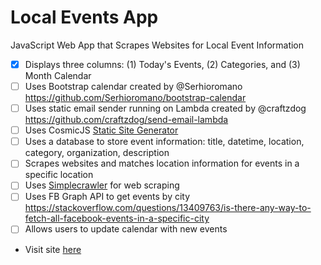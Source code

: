 # Local Events App
JavaScript Web App that Scrapes Websites for Local Event Information

- [X] Displays three columns: (1) Today's Events, (2) Categories, and (3) Month Calendar
- [ ] Uses Bootstrap calendar created by @Serhioromano https://github.com/Serhioromano/bootstrap-calendar
- [ ] Uses static email sender running on Lambda created by @craftzdog https://github.com/craftzdog/send-email-lambda
- [ ] Uses CosmicJS [Static Site Generator](https://github.com/cosmicjs/static-website)
- [ ] Uses a database to store event information: title, datetime, location, category, organization, description
- [ ] Scrapes websites and matches location information for events in a specific location
- [ ] Uses [Simplecrawler](https://github.com/simplecrawler/simplecrawler) for web scraping
- [ ] Uses FB Graph API to get events by city https://stackoverflow.com/questions/13409763/is-there-any-way-to-fetch-all-facebook-events-in-a-specific-city
- [ ] Allows users to update calendar with new events

* Visit site [here](http://danstrong.tech/local-events-app/)
